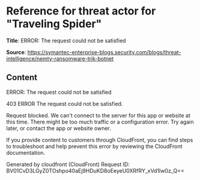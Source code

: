 # Reference for threat actor for "Traveling Spider"

**Title**: ERROR: The request could not be satisfied

**Source**: https://symantec-enterprise-blogs.security.com/blogs/threat-intelligence/nemty-ransomware-trik-botnet

## Content


ERROR: The request could not be satisfied

403 ERROR
The request could not be satisfied.

Request blocked.
We can't connect to the server for this app or website at this time. There might be too much traffic or a configuration error. Try again later, or contact the app or website owner.

If you provide content to customers through CloudFront, you can find steps to troubleshoot and help prevent this error by reviewing the CloudFront documentation.



Generated by cloudfront (CloudFront)
Request ID: BV01CvD3LGyZ0TOshpo40aEj9HDuKD8oEeyeU0XRfRY_xVd1Iw0z_Q==




